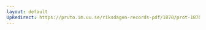 ```yaml
---
layout: default
UpRedirect: https://pruto.im.uu.se/riksdagen-records-pdf/1870/prot-1870--ak--316/prot-1870--ak--316_008.pdf
---
```

